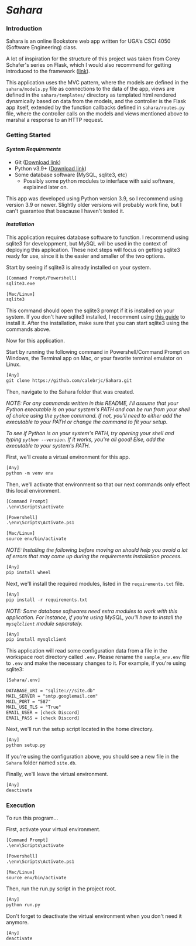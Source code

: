 # *Sahara*

### Introduction

Sahara is an online Bookstore web app written for UGA's CSCI 4050 (Software Engineering) class.

A lot of inspiration for the structure of this project was taken from Corey Schafer's series on
Flask, which I would also recommend for getting introduced to the framework
([link](https://www.youtube.com/playlist?list=PL-osiE80TeTs4UjLw5MM6OjgkjFeUxCYH)).

This application uses the MVC pattern, where the models are defined in the `sahara/models.py` file
as connections to the data of the app, views are defined in the `sahara/templates/` directory as
templated html rendered dynamically based on data from the models, and the controller is the Flask
app itself, extended by the function callbacks defined in `sahara/routes.py` file, where the
controller calls on the models and views mentioned above to marshal a response to an HTTP request.

### Getting Started

#### *System Requirements*

* Git ([Download link](https://git-scm.com/downloads))
* Python v3.9+ ([Download link](https://www.python.org/downloads/))
* Some database software (MySQL, sqlite3, etc)
    * Possibly some python modules to interface with said software, explained later on.

This app was developed using Python version 3.9, so I recommend using version 3.9 or newer. Slightly
older versions will probably work fine, but I can't guarantee that beacause I haven't tested it.

#### *Installation*

This application requires database software to function. I recommend using sqlite3 for developpment,
but MySQL will be used in the context of deploying this application. These next steps will focus on
getting sqlite3 ready for use, since it is the easier and smaller of the two options.

Start by seeing if sqlite3 is already installed on your system.

```  txt
[Command Prompt/Powershell]
sqlite3.exe

[Mac/Linux]
sqlite3
```

This command should open the sqlite3 prompt if it is installed on your system. If you don't have
sqlite3 installed, I recomment using
[this guide](https://www.tutorialspoint.com/sqlite/sqlite_installation.htm) to install it. After
the installation, make sure that you can start sqlite3 using the commands above.

Now for this application.

Start by running the following command in Powershell/Command Prompt on Windows, the Terminal app on
Mac, or your favorite terminal emulator on Linux.

``` txt
[Any]
git clone https://github.com/calebrjc/Sahara.git
```

Then, navigate to the Sahara folder that was created.

*NOTE: For any commands written in this README, I'll assume that your Python executable is on your
system's PATH and can be run from your shell of choice using the `python` command. If not, you'll
need to either add the executable to your PATH or change the command to fit your setup.*

*To see if Python is on your system's PATH, try opening your shell and typing `python --version`.
If it works, you're all good! Else, add the executable to your system's PATH.*

First, we'll create a virtual environment for this app.

``` txt
[Any]
python -m venv env
```

Then, we'll activate that environment so that our next commands only effect this local environment.

```  txt
[Command Prompt]
.\env\Scripts\activate

[Powershell]
.\env\Scripts\Activate.ps1

[Mac/Linux]
source env/bin/activate
```

*NOTE: Installing the following before moving on should help you avoid a lot of errors that may come
up during the requirements installation process.*
``` txt
[Any]
pip install wheel
```

Next, we'll install the required modules, listed in the `requirements.txt` file.

``` txt
[Any]
pip install -r requirements.txt
```

*NOTE: Some database softwares need extra modules to work with this application.
For instance, if you're using MySQL, you'll have to install the `mysqlclient` module separately.*
``` txt
[Any]
pip install mysqlclient
```

This application will read some configuration data from a file in the workspace root directory
called `.env`. Please rename the `sample_env.env` file to `.env` and make the necessary changes to
it. For example, if you're using sqlite3:

``` txt
[Sahara/.env]

DATABASE_URI = "sqlite:///site.db"
MAIL_SERVER = "smtp.googlemail.com"
MAIL_PORT = "587"
MAIL_USE_TLS = "True"
EMAIL_USER = [check Discord]
EMAIL_PASS = [check Discord]
```

Next, we'll run the setup script located in the home directory.

``` txt
[Any]
python setup.py
```

If you're using the configuration above, you should see a new file in the `Sahara` folder named
`site.db`.

Finally, we'll leave the virtual environment.

``` txt
[Any]
deactivate
```


### Execution

To run this program...

First, activate your virtual environment.

``` txt
[Command Prompt]
.\env\Scripts\activate

[Powershell]
.\env\Scripts\Activate.ps1

[Mac/Linux]
source env/bin/activate
```

Then, run the run.py script in the project root.

``` txt
[Any]
python run.py
```

Don't forget to deactivate the virtual environment when you don't need it anymore.

``` txt
[Any]
deactivate
```
